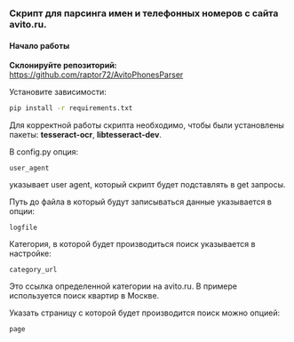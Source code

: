 ### Скрипт для парсинга имен и телефонных номеров  с сайта avito.ru.

#### Начало работы

**Склонируйте репозиторий:** 
https://github.com/raptor72/AvitoPhonesParser

Установите зависимости:

```bash
pip install -r requirements.txt 
```

Для корректной работы скрипта необходимо, чтобы были установлены пакеты: **tesseract-ocr**, **libtesseract-dev**.

В config.py опция:

    user_agent

указывает user agent, который скрипт будет подставлять в get запросы.


Путь до файла в который будут записываться данные указывается в опции:

    logfile

Категория, в которой будет производиться поиск указывается в настройке:

    category_url

Это ссылка определенной категории на avito.ru. В примере используется поиск квартир в Москве.

Указать страницу с которой будет производится поиск можно опцией:

    page


